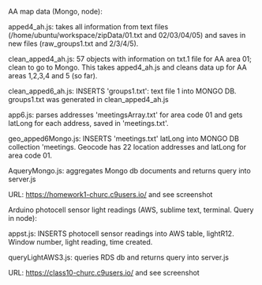   AA map data (Mongo, node):

apped4_ah.js: takes all information from text files (/home/ubuntu/workspace/zipData/01.txt and 02/03/04/05) and saves in new files (raw_groups1.txt and 2/3/4/5).
  
clean_apped4_ah.js: 57 objects with information on txt.1 file for AA area 01; clean to go to Mongo. This takes apped4_ah.js and cleans data up for AA areas 1,2,3,4 and 5 (so far).
  
clean_apped6_ah.js: INSERTS 'groups1.txt': text file 1 into MONGO DB. groups1.txt was generated in clean_apped4_ah.js

app6.js: parses addresses 'meetingsArray.txt' for area code 01 and gets latLong for each address, saved in 'meetings.txt'. 

geo_apped6Mongo.js: INSERTS 'meetings.txt' latLong into MONGO DB collection 'meetings. Geocode has 22 location addresses and latLong for area code 01.

AqueryMongo.js: aggregates Mongo db documents and returns query into server.js

URL: https://homework1-churc.c9users.io/ and see screenshot



  Arduino photocell sensor light readings (AWS, sublime text, terminal. Query in node):

appst.js: INSERTS photocell sensor readings into AWS table, lightR12. Window number, light reading, time created.

queryLightAWS3.js: queries RDS db and returns query into server.js

URL: https://class10-churc.c9users.io/  and see screenshot 
